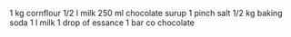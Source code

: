 1 kg cornflour
1/2 l milk
 250 ml chocolate surup
 1 pinch salt
 1/2 kg baking soda
 1 l milk
 1 drop of essance
 1 bar co chocolate